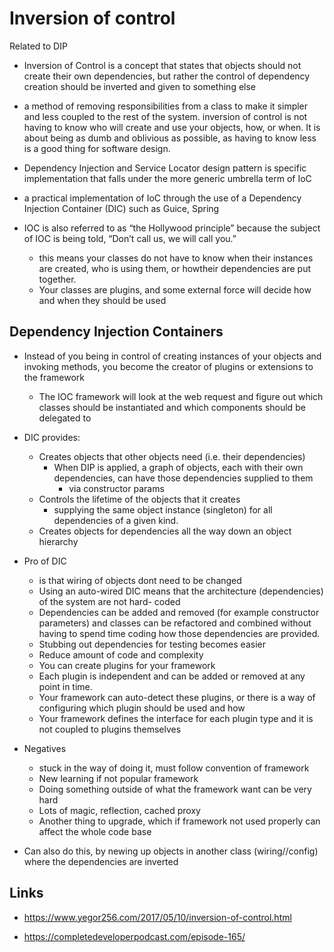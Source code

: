 # Inversion of control

Related to DIP

- Inversion of Control is a concept that states that objects should not create their own dependencies, but rather the control of dependency creation should be inverted and given to something else

- a method of removing responsibilities from a class to make it simpler and less coupled to the rest of the system. inversion of control is not having to know who will create and use your objects, how, or when. It is about being as dumb and oblivious as possible, as having to know less is a good thing for software design.

- Dependency Injection and Service Locator design pattern is specific implementation that falls under the more generic umbrella term of IoC

- a practical implementation of IoC through the use of a Dependency Injection Container (DIC) such as Guice, Spring

- IOC is also referred to as “the Hollywood principle” because the subject of IOC is being told, “Don’t call us, we will call you.”
  - this means your classes do not have to know when their instances are created, who is using them, or howtheir dependencies are put together.
  - Your classes are plugins, and some external force will decide how and when they should be used

 ## Dependency Injection Containers

- Instead of you being in control of creating instances of your objects and invoking methods, you become the creator of plugins or extensions to the framework
  - The IOC framework will look at the web request and figure out which classes should be instantiated and which components should be delegated to

- DIC provides:
  - Creates objects that other objects need (i.e. their dependencies)
    - When DIP is applied, a graph of objects, each with their own dependencies, can have those dependencies supplied to them
      - via constructor params
  - Controls the lifetime of the objects that it creates
    - supplying the same object instance (singleton) for all dependencies of a given kind.
  - Creates objects for dependencies all the way down an object hierarchy

- Pro of DIC
  - is that wiring of objects dont need to be changed
  - Using an auto-wired DIC means that the architecture (dependencies) of the system are not hard- coded
  - Dependencies can be added and removed (for example constructor parameters) and classes can be refactored and combined without having to spend time coding how those dependencies are provided.
  - Stubbing out dependencies for testing becomes easier
  - Reduce amount of code and complexity
  - You can create plugins for your framework
  - Each plugin is independent and can be added or removed at any point in time.
  - Your framework can auto-detect these plugins, or there is a way of configuring which plugin should be used and how
  - Your framework defines the interface for each plugin type and it is not coupled to plugins themselves

- Negatives
  - stuck in the way of doing it, must follow convention of framework
  - New learning if not popular framework
  - Doing something outside of what the framework want can be very hard
  - Lots of magic, reflection, cached proxy
  - Another thing to upgrade, which if framework not used properly can affect the whole code base

- Can also do this, by newing up objects in another class (wiring//config) where the dependencies are inverted

## Links

- https://www.yegor256.com/2017/05/10/inversion-of-control.html

- https://completedeveloperpodcast.com/episode-165/
